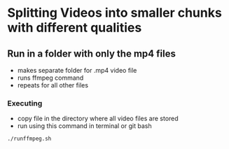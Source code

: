 # Splitting Videos into smaller chunks with different qualities

## Run in a folder with only the mp4 files

- makes separate folder for .mp4 video file
- runs ffmpeg command
- repeats for all other files

### Executing

- copy file in the directory where all video files are stored
- run using this command in terminal or git bash

```
./runffmpeg.sh
```
